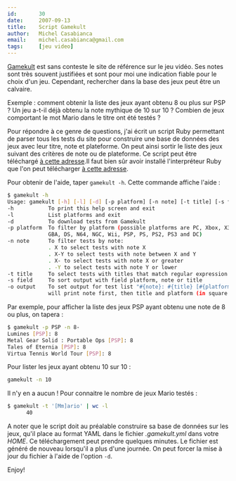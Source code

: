 ```yaml
---
id:       30
date:     2007-09-13
title:    Script Gamekult
author:   Michel Casabianca
email:    michel.casabianca@gmail.com
tags:     [jeu video]
---
```


[Gamekult](http://www.gamekult.com/) est sans conteste le site de référence sur le jeu vidéo. Ses notes sont très souvent justifiées et sont pour moi une indication fiable pour le choix d'un jeu. Cependant, rechercher dans la base des jeux peut être un calvaire. 

<!--more-->

Exemple : comment obtenir la liste des jeux ayant obtenu 8 ou plus sur PSP ? Un jeu a-t-il déjà obtenu la note mythique de 10 sur 10 ? Combien de jeux comportant le mot Mario dans le titre ont été testés ?

Pour répondre à ce genre de questions, j'ai écrit un script Ruby permettant de parser tous les tests du site pour construire une base de données des jeux avec leur titre, note et plateforme. On peut ainsi sortir le liste des jeux suivant des critères de note ou de plateforme. Ce script peut être téléchargé [à cette adresse](http://sweetohm.net/arc/gamekult.zip).Il faut bien sûr avoir installé l'interpréteur Ruby que l'on peut télécharger [à cette adresse](http://www.ruby-lang.org/).

Pour obtenir de l'aide, taper `gamekult -h`. Cette commande affiche l'aide :

```bash
$ gamekult -h
Usage: gamekult [-h] [-l] [-d] [-p platform] [-n note] [-t title] [-s field] [-o output]
-h           To print this help screen and exit
-l           List platforms and exit
-d           To download tests from Gamekult
-p platform  To filter by platform (possible platforms are PC, Xbox, X360,
             GBA, DS, N64, NGC, Wii, PSP, PS, PS2, PS3 and DC)
-n note      To filter tests by note:
             . X to select tests with note X
             . X-Y to select tests with note between X and Y
             . X- to select tests with note X or greater
             . -Y to select tests with note Y or lower
-t title     To select tests with titles that match regular expression
-s field     To sort output with field platform, note or title
-o output    To set output for test list "#{note}: #{title} [#{platform}]"
             will print note first, then title and platform (in square brackets)
```

Par exemple, pour afficher la liste des jeux PSP ayant obtenu une note de 8 ou plus, on tapera :

```bash
$ gamekult -p PSP -n 8-
Lumines [PSP]: 8
Metal Gear Solid : Portable Ops [PSP]: 8
Tales of Eternia [PSP]: 8
Virtua Tennis World Tour [PSP]: 8
```

Pour lister les jeux ayant obtenu 10 sur 10 :

```bash
gamekult -n 10
```

Il n'y en a aucun ! Pour connaitre le nombre de jeux Mario testés :

```bash
$ gamekult -t '[Mm]ario' | wc -l
      40
```

A noter que le script doit au préalable construire sa base de données sur les jeux, qu'il place au format YAML dans le fichier *.gamekult.yml* dans votre *HOME*. Ce téléchargement peut prendre quelques minutes. Le fichier est généré de nouveau lorsqu'il a plus d'une journée. On peut forcer la mise à jour du fichier à l'aide de l'option `-d`.

Enjoy!

